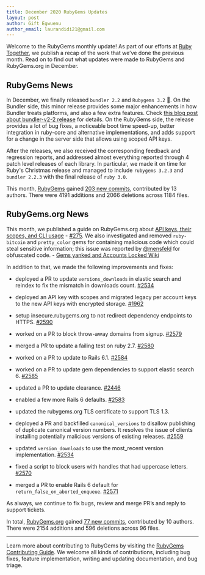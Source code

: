 ```yaml
---
title: December 2020 RubyGems Updates
layout: post
author: Gift Egwuenu
author_email: laurandidi21@gmail.com
---
```

Welcome to the RubyGems monthly update! As part of our efforts at [Ruby Together](http://rubytogether.org/), we publish a recap of the work that we’ve done the previous month. Read on to find out what updates were made to RubyGems and RubyGems.org in December.

## RubyGems News

In December, we finally released `bundler 2.2` and `Rubygems 3.2` 🎉. On the Bundler side, this minor release provides some major enhancements in how Bundler treats platforms, and also a few extra features. Check [this blog post about bundler-v2-2 release](https://bundler.io/blog/2020/12/09/bundler-v2-2.html) for details. On the RubyGems side, the release provides a lot of bug fixes, a noticeable boot time speed-up, better integration in ruby-core and alternative implementations, and adds support for a change in the server side that allows using scoped API keys.

After the releases, we also received the corresponding feedback and regression reports, and addressed almost everything reported through 4 patch level releases of each library. In particular, we made it on time for Ruby's Christmas release and managed to include `rubygems 3.2.3` and `bundler 2.2.3` with the final release of `ruby 3.0`.

This month, [RubyGems](https://github.com/rubygems/rubygems) gained [203 new commits](https://github.com/rubygems/rubygems.org/compare/master@%7B2020-12-01%7D...master@%7B2020-12-21%7D), contributed by 13 authors. There were 4191 additions and 2066 deletions across 1184 files.

## RubyGems.org News
This month, we published a guide on RubyGems.org about [API keys, their scopes, and CLI usage](https://guides.rubygems.org/api-key-scopes/) - [#275](https://github.com/rubygems/guides/pull/275). We also investigated and removed `ruby-bitcoin` and `pretty_color` gems for  containing malicious code which could steal sensitive information; this issue was reported by [@mensfeld](https://github.com/mensfeld) for obfuscated code. - [Gems yanked and Accounts Locked Wiki](https://github.com/rubygems/rubygems.org/wiki/Gems-yanked-and-accounts-locked#14-dec-2020)

In addition to that, we made the following improvements and fixes:

* deployed a PR to update `versions_downloads` in elastic search and reindex to fix the mismatch in downloads count. [#2534](https://github.com/rubygems/rubygems.org/pull/2534)
* deployed an API key with scopes and migrated legacy per account keys to the new API keys with encrypted storage. [#1962](https://github.com/rubygems/rubygems.org/pull/1962)
* setup insecure.rubygems.org to not redirect dependency endpoints to HTTPS. [#2590](https://github.com/rubygems/rubygems.org/pull/2590)
* worked on a PR to block throw-away domains from signup. [#2579](https://github.com/rubygems/rubygems.org/pull/2579)
* merged a PR to update a failing test on ruby 2.7. [#2580](https://github.com/rubygems/rubygems.org/pull/2580)
* worked on a PR to update to Rails 6.1. [#2584](https://github.com/rubygems/rubygems.org/pull/2584)
* worked on a PR to update gem dependencies to support elastic search 6. [#2585](https://github.com/rubygems/rubygems.org/pull/2585)
* updated a PR to update clearance. [#2446](https://github.com/rubygems/rubygems.org/pull/2446)
* enabled a few more Rails 6 defaults. [#2583](https://github.com/rubygems/rubygems.org/pull/2583)
* updated the rubygems.org TLS certificate to support TLS 1.3.

* deployed a PR and backfilled `canonical_versions` to disallow publishing of duplicate canonical version numbers. It resolves the issue of clients installing potentially malicious versions of existing releases. [#2559](https://github.com/rubygems/rubygems.org/pull/2559)
* updated `version_downloads` to use the most_recent version implementation. [#2534](https://github.com/rubygems/rubygems.org/pull/2534)
* fixed a script to block users with handles that had uppercase letters. [#2570](https://github.com/rubygems/rubygems.org/pull/2570)
* merged a PR to enable Rails 6 default for `return_false_on_aborted_enqueue`. [#2571](https://github.com/rubygems/rubygems.org/pull/2571)

As always, we continue to fix bugs, review and merge PR’s and reply to support tickets.

In total, [RubyGems.org](https://github.com/rubygems/rubygems.org) gained [77 new commits](https://github.com/rubygems/rubygems.org/compare/master@%7B2020-12-01%7D...master@%7B2020-12-31%7D), contributed by 10 authors. There were 2154 additions and 596 deletions across 96 files.

---

Learn more about contributing to RubyGems by visiting the [RubyGems Contributing Guide](https://github.com/rubygems/rubygems/blob/master/CONTRIBUTING.md#how-to-contribute). We welcome all kinds of contributions, including bug fixes, feature implementation, writing and updating documentation, and bug triage.
